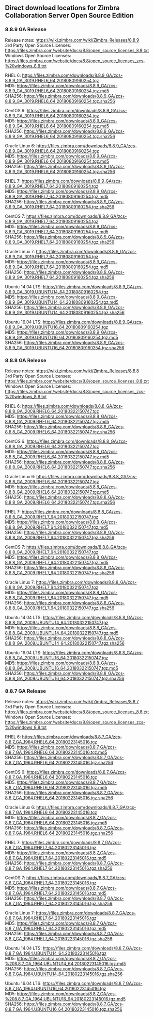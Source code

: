 ## Direct download locations for Zimbra Collaboration Server Open Source Edition


### 8.8.9 GA Release

Release notes: https://wiki.zimbra.com/wiki/Zimbra_Releases/8.8.9  
3rd Party Open Source Licenses: https://files.zimbra.com/website/docs/8.8/open_source_licenses_8.8.txt  
Windows Open Source Licenses: https://files.zimbra.com/website/docs/8.8/open_source_licenses_zcs-%20windows_8.8.txt  

RHEL 6: https://files.zimbra.com/downloads/8.8.9_GA/zcs-8.8.9_GA_3019.RHEL6_64.20180809160254.tgz  
MD5: https://files.zimbra.com/downloads/8.8.9_GA/zcs-8.8.9_GA_3019.RHEL6_64.20180809160254.tgz.md5  
SHA256: https://files.zimbra.com/downloads/8.8.9_GA/zcs-8.8.9_GA_3019.RHEL6_64.20180809160254.tgz.sha256  

CentOS 6: https://files.zimbra.com/downloads/8.8.9_GA/zcs-8.8.9_GA_3019.RHEL6_64.20180809160254.tgz  
MD5: https://files.zimbra.com/downloads/8.8.9_GA/zcs-8.8.9_GA_3019.RHEL6_64.20180809160254.tgz.md5  
SHA256: https://files.zimbra.com/downloads/8.8.9_GA/zcs-8.8.9_GA_3019.RHEL6_64.20180809160254.tgz.sha256  

Oracle Linux 6: https://files.zimbra.com/downloads/8.8.9_GA/zcs-8.8.9_GA_3019.RHEL6_64.20180809160254.tgz  
MD5: https://files.zimbra.com/downloads/8.8.9_GA/zcs-8.8.9_GA_3019.RHEL6_64.20180809160254.tgz.md5  
SHA256: https://files.zimbra.com/downloads/8.8.9_GA/zcs-8.8.9_GA_3019.RHEL6_64.20180809160254.tgz.sha256  

RHEL 7: https://files.zimbra.com/downloads/8.8.9_GA/zcs-8.8.9_GA_3019.RHEL7_64.20180809160254.tgz  
MD5: https://files.zimbra.com/downloads/8.8.9_GA/zcs-8.8.9_GA_3019.RHEL7_64.20180809160254.tgz.md5  
SHA256: https://files.zimbra.com/downloads/8.8.9_GA/zcs-8.8.9_GA_3019.RHEL7_64.20180809160254.tgz.sha256  

CentOS 7: https://files.zimbra.com/downloads/8.8.9_GA/zcs-8.8.9_GA_3019.RHEL7_64.20180809160254.tgz  
MD5: https://files.zimbra.com/downloads/8.8.9_GA/zcs-8.8.9_GA_3019.RHEL7_64.20180809160254.tgz.md5  
SHA256: https://files.zimbra.com/downloads/8.8.9_GA/zcs-8.8.9_GA_3019.RHEL7_64.20180809160254.tgz.sha256  

Oracle Linux 7: https://files.zimbra.com/downloads/8.8.9_GA/zcs-8.8.9_GA_3019.RHEL7_64.20180809160254.tgz  
MD5: https://files.zimbra.com/downloads/8.8.9_GA/zcs-8.8.9_GA_3019.RHEL7_64.20180809160254.tgz.md5  
SHA256: https://files.zimbra.com/downloads/8.8.9_GA/zcs-8.8.9_GA_3019.RHEL7_64.20180809160254.tgz.sha256  

Ubuntu 14.04 LTS: https://files.zimbra.com/downloads/8.8.9_GA/zcs-8.8.9_GA_3019.UBUNTU14_64.20180809160254.tgz  
MD5: https://files.zimbra.com/downloads/8.8.9_GA/zcs-8.8.9_GA_3019.UBUNTU14_64.20180809160254.tgz.md5  
SHA256: https://files.zimbra.com/downloads/8.8.9_GA/zcs-8.8.9_GA_3019.UBUNTU14_64.20180809160254.tgz.sha256  

Ubuntu 16.04 LTS: https://files.zimbra.com/downloads/8.8.9_GA/zcs-8.8.9_GA_3019.UBUNTU16_64.20180809160254.tgz  
MD5: https://files.zimbra.com/downloads/8.8.9_GA/zcs-8.8.9_GA_3019.UBUNTU16_64.20180809160254.tgz.md5  
SHA256: https://files.zimbra.com/downloads/8.8.9_GA/zcs-8.8.9_GA_3019.UBUNTU16_64.20180809160254.tgz.sha256  


### 8.8.8 GA Release

Release notes: https://wiki.zimbra.com/wiki/Zimbra_Releases/8.8.8  
3rd Party Open Source Licenses: https://files.zimbra.com/website/docs/8.8/open_source_licenses_8.8.txt  
Windows Open Source Licenses: https://files.zimbra.com/website/docs/8.8/open_source_licenses_zcs-%20windows_8.8.txt  

RHEL 6: https://files.zimbra.com/downloads/8.8.8_GA/zcs-8.8.8_GA_2009.RHEL6_64.20180322150747.tgz  
MD5: https://files.zimbra.com/downloads/8.8.8_GA/zcs-8.8.8_GA_2009.RHEL6_64.20180322150747.tgz.md5  
SHA256: https://files.zimbra.com/downloads/8.8.8_GA/zcs-8.8.8_GA_2009.RHEL6_64.20180322150747.tgz.sha256  

CentOS 6: https://files.zimbra.com/downloads/8.8.8_GA/zcs-8.8.8_GA_2009.RHEL6_64.20180322150747.tgz  
MD5: https://files.zimbra.com/downloads/8.8.8_GA/zcs-8.8.8_GA_2009.RHEL6_64.20180322150747.tgz.md5  
SHA256: https://files.zimbra.com/downloads/8.8.8_GA/zcs-8.8.8_GA_2009.RHEL6_64.20180322150747.tgz.sha256  

Oracle Linux 6: https://files.zimbra.com/downloads/8.8.8_GA/zcs-8.8.8_GA_2009.RHEL6_64.20180322150747.tgz  
MD5: https://files.zimbra.com/downloads/8.8.8_GA/zcs-8.8.8_GA_2009.RHEL6_64.20180322150747.tgz.md5  
SHA256: https://files.zimbra.com/downloads/8.8.8_GA/zcs-8.8.8_GA_2009.RHEL6_64.20180322150747.tgz.sha256  

RHEL 7: https://files.zimbra.com/downloads/8.8.8_GA/zcs-8.8.8_GA_2009.RHEL7_64.20180322150747.tgz  
MD5: https://files.zimbra.com/downloads/8.8.8_GA/zcs-8.8.8_GA_2009.RHEL7_64.20180322150747.tgz.md5  
SHA256: https://files.zimbra.com/downloads/8.8.8_GA/zcs-8.8.8_GA_2009.RHEL7_64.20180322150747.tgz.sha256  

CentOS 7: https://files.zimbra.com/downloads/8.8.8_GA/zcs-8.8.8_GA_2009.RHEL7_64.20180322150747.tgz  
MD5: https://files.zimbra.com/downloads/8.8.8_GA/zcs-8.8.8_GA_2009.RHEL7_64.20180322150747.tgz.md5  
SHA256: https://files.zimbra.com/downloads/8.8.8_GA/zcs-8.8.8_GA_2009.RHEL7_64.20180322150747.tgz.sha256  

Oracle Linux 7: https://files.zimbra.com/downloads/8.8.8_GA/zcs-8.8.8_GA_2009.RHEL7_64.20180322150747.tgz  
MD5: https://files.zimbra.com/downloads/8.8.8_GA/zcs-8.8.8_GA_2009.RHEL7_64.20180322150747.tgz.md5  
SHA256: https://files.zimbra.com/downloads/8.8.8_GA/zcs-8.8.8_GA_2009.RHEL7_64.20180322150747.tgz.sha256  

Ubuntu 14.04 LTS: https://files.zimbra.com/downloads/8.8.8_GA/zcs-8.8.8_GA_2009.UBUNTU14_64.20180322150747.tgz  
MD5: https://files.zimbra.com/downloads/8.8.8_GA/zcs-8.8.8_GA_2009.UBUNTU14_64.20180322150747.tgz.md5  
SHA256: https://files.zimbra.com/downloads/8.8.8_GA/zcs-8.8.8_GA_2009.UBUNTU14_64.20180322150747.tgz.sha256  

Ubuntu 16.04 LTS: https://files.zimbra.com/downloads/8.8.8_GA/zcs-8.8.8_GA_2009.UBUNTU16_64.20180322150747.tgz  
MD5: https://files.zimbra.com/downloads/8.8.8_GA/zcs-8.8.8_GA_2009.UBUNTU16_64.20180322150747.tgz.md5  
SHA256: https://files.zimbra.com/downloads/8.8.8_GA/zcs-8.8.8_GA_2009.UBUNTU16_64.20180322150747.tgz.sha256  


### 8.8.7 GA Release

Release notes: https://wiki.zimbra.com/wiki/Zimbra_Releases/8.8.7  
3rd Party Open Source Licenses: https://files.zimbra.com/website/docs/8.8/open_source_licenses_8.8.txt  
Windows Open Source Licenses: https://files.zimbra.com/website/docs/8.8/open_source_licenses_zcs-%20windows_8.8.txt  


RHEL 6:  https://files.zimbra.com/downloads/8.8.7_GA/zcs-8.8.7_GA_1964.RHEL6_64.20180223145016.tgz  
MD5: https://files.zimbra.com/downloads/8.8.7_GA/zcs-8.8.7_GA_1964.RHEL6_64.20180223145016.tgz.md5  
SHA256: https://files.zimbra.com/downloads/8.8.7_GA/zcs-8.8.7_GA_1964.RHEL6_64.20180223145016.tgz.sha256  

CentOS 6: https://files.zimbra.com/downloads/8.8.7_GA/zcs-8.8.7_GA_1964.RHEL6_64.20180223145016.tgz  
MD5: https://files.zimbra.com/downloads/8.8.7_GA/zcs-8.8.7_GA_1964.RHEL6_64.20180223145016.tgz.md5  
SHA256: https://files.zimbra.com/downloads/8.8.7_GA/zcs-8.8.7_GA_1964.RHEL6_64.20180223145016.tgz.sha256  

Oracle Linux 6: https://files.zimbra.com/downloads/8.8.7_GA/zcs-8.8.7_GA_1964.RHEL6_64.20180223145016.tgz  
MD5: https://files.zimbra.com/downloads/8.8.7_GA/zcs-8.8.7_GA_1964.RHEL6_64.20180223145016.tgz.md5  
SHA256: https://files.zimbra.com/downloads/8.8.7_GA/zcs-8.8.7_GA_1964.RHEL6_64.20180223145016.tgz.sha256  

RHEL 7: https://files.zimbra.com/downloads/8.8.7_GA/zcs-8.8.7_GA_1964.RHEL7_64.20180223145016.tgz  
MD5: https://files.zimbra.com/downloads/8.8.7_GA/zcs-8.8.7_GA_1964.RHEL7_64.20180223145016.tgz.md5  
SHA256: https://files.zimbra.com/downloads/8.8.7_GA/zcs-8.8.7_GA_1964.RHEL7_64.20180223145016.tgz.sha256  

CentOS 7: https://files.zimbra.com/downloads/8.8.7_GA/zcs-8.8.7_GA_1964.RHEL7_64.20180223145016.tgz  
MD5: https://files.zimbra.com/downloads/8.8.7_GA/zcs-8.8.7_GA_1964.RHEL7_64.20180223145016.tgz.md5  
SHA256: https://files.zimbra.com/downloads/8.8.7_GA/zcs-8.8.7_GA_1964.RHEL7_64.20180223145016.tgz.sha256  

Oracle Linux 7: https://files.zimbra.com/downloads/8.8.7_GA/zcs-8.8.7_GA_1964.RHEL7_64.20180223145016.tgz  
MD5: https://files.zimbra.com/downloads/8.8.7_GA/zcs-8.8.7_GA_1964.RHEL7_64.20180223145016.tgz.md5  
SHA256: https://files.zimbra.com/downloads/8.8.7_GA/zcs-8.8.7_GA_1964.RHEL7_64.20180223145016.tgz.sha256  

Ubuntu 14.04 LTS: https://files.zimbra.com/downloads/8.8.7_GA/zcs-8.8.7_GA_1964.UBUNTU14_64.20180223145016.tgz  
MD5: https://files.zimbra.com/downloads/8.8.7_GA/zcs-%208.8.7_GA_1964.UBUNTU14_64.20180223145016.tgz.md5  
SHA256: https://files.zimbra.com/downloads/8.8.7_GA/zcs-8.8.7_GA_1964.UBUNTU14_64.20180223145016.tgz.sha256  

Ubuntu 16.04 LTS: https://files.zimbra.com/downloads/8.8.7_GA/zcs-8.8.7_GA_1964.UBUNTU16_64.20180223145016.tgz  
MD5: https://files.zimbra.com/downloads/8.8.7_GA/zcs-%208.8.7_GA_1964.UBUNTU16_64.20180223145016.tgz.md5  
SHA256: https://files.zimbra.com/downloads/8.8.7_GA/zcs-8.8.7_GA_1964.UBUNTU16_64.20180223145016.tgz.sha256  

